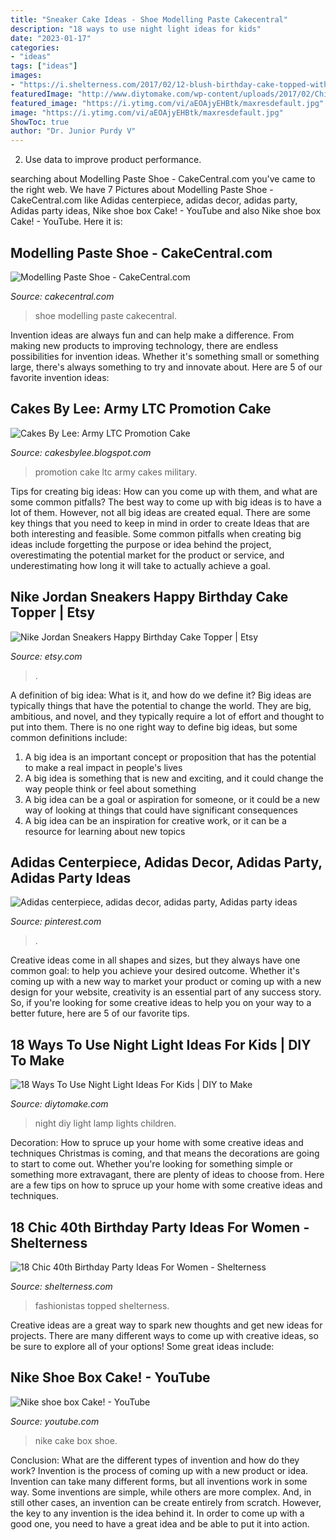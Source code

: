 ```yaml
---
title: "Sneaker Cake Ideas - Shoe Modelling Paste Cakecentral"
description: "18 ways to use night light ideas for kids"
date: "2023-01-17"
categories:
- "ideas"
tags: ["ideas"]
images:
- "https://i.shelterness.com/2017/02/12-blush-birthday-cake-topped-with-a-psarkly-shoe-for-real-fashionistas.jpg"
featuredImage: "http://www.diytomake.com/wp-content/uploads/2017/02/Children-Sleep-Light-LED-Small-Night.jpg"
featured_image: "https://i.ytimg.com/vi/aEOAjyEHBtk/maxresdefault.jpg"
image: "https://i.ytimg.com/vi/aEOAjyEHBtk/maxresdefault.jpg"
ShowToc: true
author: "Dr. Junior Purdy V"
---
```



2. Use data to improve product performance.

	

		
searching about Modelling Paste Shoe - CakeCentral.com you've came to the right web. We have 7 Pictures about Modelling Paste Shoe - CakeCentral.com like Adidas centerpiece, adidas decor, adidas party, Adidas party ideas, Nike shoe box Cake! - YouTube and also Nike shoe box Cake! - YouTube. Here it is:
		
    
## Modelling Paste Shoe - CakeCentral.com

<img loading=lazy src="https://cdn001.cakecentral.com/editor/2016/02/900_modelling-paste-shoe-21105-fxkP.jpg" onerror="this.onerror=null;this.src='https://tse4.mm.bing.net/th?id=OIP.sZLIt-lGkhsL0V4RAZ0ehQHaJ4&amp;pid=15.1';" alt="Modelling Paste Shoe - CakeCentral.com">

_Source: cakecentral.com_

>shoe modelling paste cakecentral. 

	

Invention ideas are always fun and can help make a difference. From making new products to improving technology, there are endless possibilities for invention ideas. Whether it's something small or something large, there's always something to try and innovate about. Here are 5 of our favorite invention ideas:

    
## Cakes By Lee: Army LTC Promotion Cake

<img loading=lazy src="http://3.bp.blogspot.com/-oS9Ub3Yr-6s/UU2MxjcbF4I/AAAAAAAAAzQ/St6S09B2xE4/s1600/IMG_8979.JPG" onerror="this.onerror=null;this.src='https://tse1.mm.bing.net/th?id=OIP.BpKKHkIKDTQ4rnPT_yX9kQHaE7&amp;pid=15.1';" alt="Cakes By Lee: Army LTC Promotion Cake">

_Source: cakesbylee.blogspot.com_

>promotion cake ltc army cakes military. 

	

Tips for creating big ideas: How can you come up with them, and what are some common pitfalls?
The best way to come up with big ideas is to have a lot of them. However, not all big ideas are created equal. There are some key things that you need to keep in mind in order to create Ideas that are both interesting and feasible. Some common pitfalls when creating big ideas include forgetting the purpose or idea behind the project, overestimating the potential market for the product or service, and underestimating how long it will take to actually achieve a goal.

    
## Nike Jordan Sneakers Happy Birthday Cake Topper | Etsy

<img loading=lazy src="https://i.etsystatic.com/17122571/r/il/1df794/2137772993/il_fullxfull.2137772993_tjkp.jpg" onerror="this.onerror=null;this.src='https://tse3.mm.bing.net/th?id=OIP.3ey7UGkCx9S8scUTckXRdAHaHa&amp;pid=15.1';" alt="Nike Jordan Sneakers Happy Birthday Cake Topper | Etsy">

_Source: etsy.com_

>. 

	

A definition of big idea: What is it, and how do we define it?
Big ideas are typically things that have the potential to change the world. They are big, ambitious, and novel, and they typically require a lot of effort and thought to put into them. There is no one right way to define big ideas, but some common definitions include: 
1. A big idea is an important concept or proposition that has the potential to make a real impact in people's lives
2. A big idea is something that is new and exciting, and it could change the way people think or feel about something
3. A big idea can be a goal or aspiration for someone, or it could be a new way of looking at things that could have significant consequences
4. A big idea can be an inspiration for creative work, or it can be a resource for learning about new topics

    
## Adidas Centerpiece, Adidas Decor, Adidas Party, Adidas Party Ideas

<img loading=lazy src="https://i.pinimg.com/736x/dd/c2/e8/ddc2e8374cfdec9fdb94cf485f7b6dae.jpg" onerror="this.onerror=null;this.src='https://tse1.mm.bing.net/th?id=OIP.x6xodEahawZtJ_kRhY8u-gHaHa&amp;pid=15.1';" alt="Adidas centerpiece, adidas decor, adidas party, Adidas party ideas">

_Source: pinterest.com_

>. 

	

Creative ideas come in all shapes and sizes, but they always have one common goal: to help you achieve your desired outcome. Whether it's coming up with a new way to market your product or coming up with a new design for your website, creativity is an essential part of any success story. So, if you're looking for some creative ideas to help you on your way to a better future, here are 5 of our favorite tips.

    
## 18 Ways To Use Night Light Ideas For Kids | DIY To Make

<img loading=lazy src="http://www.diytomake.com/wp-content/uploads/2017/02/Children-Sleep-Light-LED-Small-Night.jpg" onerror="this.onerror=null;this.src='https://tse3.mm.bing.net/th?id=OIP.DEwNVNSjsOWZryBMBKprTwHaG5&amp;pid=15.1';" alt="18 Ways To Use Night Light Ideas For Kids | DIY to Make">

_Source: diytomake.com_

>night diy light lamp lights children. 

	

Decoration: How to spruce up your home with some creative ideas and techniques
Christmas is coming, and that means the decorations are going to start to come out. Whether you're looking for something simple or something more extravagant, there are plenty of ideas to choose from. Here are a few tips on how to spruce up your home with some creative ideas and techniques.

    
## 18 Chic 40th Birthday Party Ideas For Women - Shelterness

<img loading=lazy src="https://i.shelterness.com/2017/02/12-blush-birthday-cake-topped-with-a-psarkly-shoe-for-real-fashionistas.jpg" onerror="this.onerror=null;this.src='https://tse3.mm.bing.net/th?id=OIP.9TDF8AAcKRXzY-3HZOMF0QHaJy&amp;pid=15.1';" alt="18 Chic 40th Birthday Party Ideas For Women - Shelterness">

_Source: shelterness.com_

>fashionistas topped shelterness. 

	

Creative ideas are a great way to spark new thoughts and get new ideas for projects. There are many different ways to come up with creative ideas, so be sure to explore all of your options! Some great ideas include:

    
## Nike Shoe Box Cake! - YouTube

<img loading=lazy src="https://i.ytimg.com/vi/aEOAjyEHBtk/maxresdefault.jpg" onerror="this.onerror=null;this.src='https://tse4.mm.bing.net/th?id=OIP.heMchLCq8gugX6I_51rNwAHaEK&amp;pid=15.1';" alt="Nike shoe box Cake! - YouTube">

_Source: youtube.com_

>nike cake box shoe. 

	

Conclusion: What are the different types of invention and how do they work?
Invention is the process of coming up with a new product or idea. Invention can take many different forms, but all inventions work in some way. Some inventions are simple, while others are more complex. And, in still other cases, an invention can be create entirely from scratch. However, the key to any invention is the idea behind it. In order to come up with a good one, you need to have a great idea and be able to put it into action.

